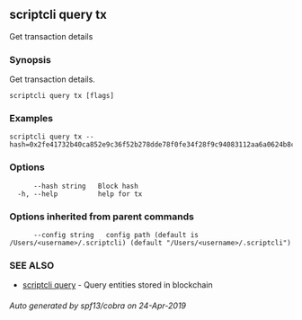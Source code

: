 ## scriptcli query tx

Get transaction details

### Synopsis

Get transaction details.

```
scriptcli query tx [flags]
```

### Examples

```
scriptcli query tx --hash=0x2fe41732b40ca852e9c36f52b278dde78f0fe34f28f9c94083112aa6a0624b8c
```

### Options

```
      --hash string   Block hash
  -h, --help          help for tx
```

### Options inherited from parent commands

```
      --config string   config path (default is /Users/<username>/.scriptcli) (default "/Users/<username>/.scriptcli")
```

### SEE ALSO

* [scriptcli query](scriptcli_query.md)	 - Query entities stored in blockchain

###### Auto generated by spf13/cobra on 24-Apr-2019

